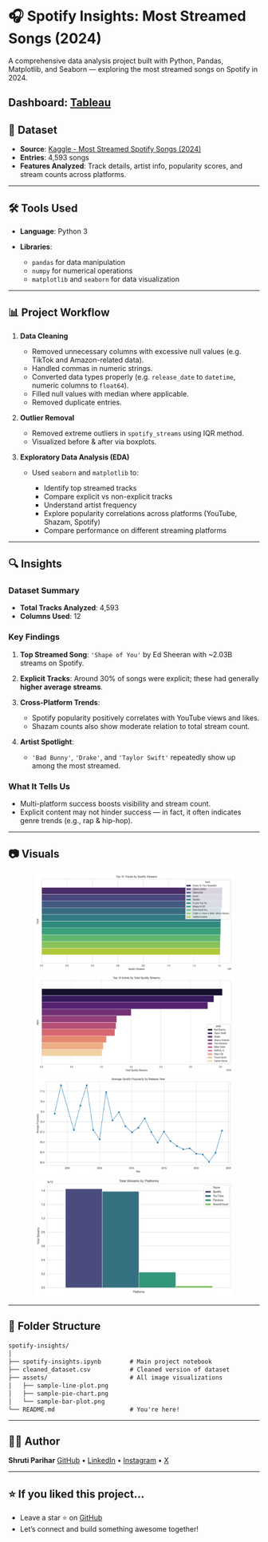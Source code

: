 # 🎧 Spotify Insights: Most Streamed Songs (2024)

A comprehensive data analysis project built with Python, Pandas, Matplotlib, and Seaborn — exploring the most streamed songs on Spotify in 2024.

**Dashboard**: [Tableau](https://public.tableau.com/views/spotify_insights_17538351098930/Dashboard1?:language=en-GB&publish=yes&:sid=&:redirect=auth&:display_count=n&:origin=viz_share_link)
---

## 📂 Dataset

* **Source**: [Kaggle - Most Streamed Spotify Songs (2024)](https://www.kaggle.com/datasets/nelgiriyewithana/most-streamed-spotify-songs-2024)
* **Entries**: 4,593 songs
* **Features Analyzed**: Track details, artist info, popularity scores, and stream counts across platforms.

---

## 🛠️ Tools Used

* **Language**: Python 3
* **Libraries**:

  * `pandas` for data manipulation
  * `numpy` for numerical operations
  * `matplotlib` and `seaborn` for data visualization

---

## 📊 Project Workflow

1. **Data Cleaning**

   * Removed unnecessary columns with excessive null values (e.g. TikTok and Amazon-related data).
   * Handled commas in numeric strings.
   * Converted data types properly (e.g. `release_date` to `datetime`, numeric columns to `float64`).
   * Filled null values with median where applicable.
   * Removed duplicate entries.

2. **Outlier Removal**

   * Removed extreme outliers in `spotify_streams` using IQR method.
   * Visualized before & after via boxplots.

3. **Exploratory Data Analysis (EDA)**

   * Used `seaborn` and `matplotlib` to:

     * Identify top streamed tracks
     * Compare explicit vs non-explicit tracks
     * Understand artist frequency
     * Explore popularity correlations across platforms (YouTube, Shazam, Spotify)
     * Compare performance on different streaming platforms

---

## 🔍 Insights

### Dataset Summary

* **Total Tracks Analyzed**: 4,593
* **Columns Used**: 12

### Key Findings

1. **Top Streamed Song**: `'Shape of You'` by Ed Sheeran with \~2.03B streams on Spotify.
2. **Explicit Tracks**: Around 30% of songs were explicit; these had generally **higher average streams**.
3. **Cross-Platform Trends**:

   * Spotify popularity positively correlates with YouTube views and likes.
   * Shazam counts also show moderate relation to total stream count.
4. **Artist Spotlight**:

   * `'Bad Bunny'`, `'Drake'`, and `'Taylor Swift'` repeatedly show up among the most streamed.

### What It Tells Us

* Multi-platform success boosts visibility and stream count.
* Explicit content may not hinder success — in fact, it often indicates genre trends (e.g., rap & hip-hop).

---

## 📷 Visuals

<p align="center">
  <img src="assets/top_tracks.png" width="400" />
  <img src="assets/top_artists.png" width="400" />
  <img src="assets/spotify_popularity.png" width="400" />
  <img src="assets/platform_streams.png" width="400" />
</p>

---

## 📁 Folder Structure

```
spotify-insights/
│
├── spotify-insights.ipynb        # Main project notebook
├── cleaned_dataset.csv           # Cleaned version of dataset
├── assets/                       # All image visualizations
│   ├── sample-line-plot.png
│   ├── sample-pie-chart.png
│   └── sample-bar-plot.png
└── README.md                     # You're here!
```

---

## 👩‍💻 Author

**Shruti Parihar**
[GitHub](https://github.com/shruti-1102) • [LinkedIn](https://www.linkedin.com/in/shruti-s-parihar/) • [Instagram](https://instagram.com/shrutii.parihar) • [X](https://twitter.com/parihar__shruti)

---

## ⭐️ If you liked this project...

* Leave a star ⭐️ on [GitHub](https://github.com/shruti-1102/zero-to-analyst)
* Let’s connect and build something awesome together!
